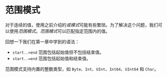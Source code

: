 # 范围模式

对于连续的值，使用之前介绍的*或模式*可能有些繁琐。为了解决这个问题，我们可以使用*范围模式*。*范围模式*可以匹配指定范围内的值。

回想一下我们在第一章中学到的语法：

- `start..<end` 范围包括起始值但不包括结束值。
- `start..=end` 范围包括起始值和结束值。

范围模式支持内置的整数类型，如 `Byte`、`Int`、`UInt`、`Int64`、`UInt64` 和 `Char`。

